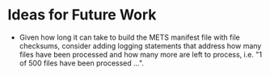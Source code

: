 # Ideas for Future Work

- Given how long it can take to build the METS manifest file with file checksums, consider adding logging statements that address how many files have been processed and how many more are left to process, i.e. "1 of 500 files have been processed ...".